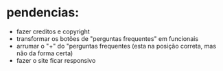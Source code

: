 # pendencias:

- fazer creditos e copyright
- transformar os botões de "perguntas frequentes" em funcionais
- arrumar o "+" do "perguntas frequentes (esta na posição correta, mas não da forma certa)
- fazer o site ficar responsivo
